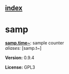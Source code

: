 [index](index.html) 
---

# samp




[**samp.time~**](samp.time~.html): sample counter <br>
_aliases:_ [samp.t~]



**Version:** 0.9.4

**License:** GPL3
